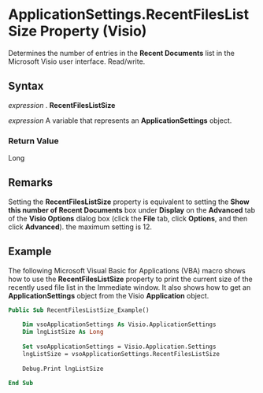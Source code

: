
# ApplicationSettings.RecentFilesListSize Property (Visio)

Determines the number of entries in the  **Recent Documents** list in the Microsoft Visio user interface. Read/write.


## Syntax

 _expression_ . **RecentFilesListSize**

 _expression_ A variable that represents an **ApplicationSettings** object.


### Return Value

Long


## Remarks

Setting the  **RecentFilesListSize** property is equivalent to setting the **Show this number of Recent Documents** box under **Display** on the **Advanced** tab of the **Visio Options** dialog box (click the **File** tab, click **Options**, and then click  **Advanced**). the maximum setting is 12.


## Example

The following Microsoft Visual Basic for Applications (VBA) macro shows how to use the  **RecentFilesListSize** property to print the current size of the recently used file list in the Immediate window. It also shows how to get an **ApplicationSettings** object from the Visio **Application** object.


```vb
Public Sub RecentFilesListSize_Example() 
 
    Dim vsoApplicationSettings As Visio.ApplicationSettings 
    Dim lngListSize As Long 
 
    Set vsoApplicationSettings = Visio.Application.Settings 
    lngListSize = vsoApplicationSettings.RecentFilesListSize 
 
    Debug.Print lngListSize 
 
End Sub
```

